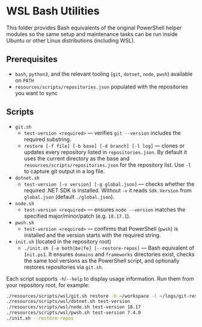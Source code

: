 # WSL Bash Utilities

This folder provides Bash equivalents of the original PowerShell helper modules so the same setup and maintenance tasks can be run inside Ubuntu or other Linux distributions (including WSL).

## Prerequisites

- `bash`, `python3`, and the relevant tooling (`git`, `dotnet`, `node`, `pwsh`) available on `PATH`
- `resources/scripts/repositories.json` populated with the repositories you want to sync

## Scripts

- `git.sh`
  - `test-version <required>` &mdash; verifies `git --version` includes the required substring.
  - `restore [-f file] [-b base] [-d branch] [-l log]` &mdash; clones or updates every repository listed in `repositories.json`. By default it uses the current directory as the base and `resources/scripts/repositories.json` for the repository list. Use `-l` to capture git output in a log file.
- `dotnet.sh`
  - `test-version [-v version] [-g global.json]` &mdash; checks whether the required .NET SDK is installed. Without `-v` it reads `Sdk.Version` from `global.json` (default `./global.json`).
- `node.sh`
  - `test-version <required>` &mdash; ensures `node --version` matches the specified major/minor/patch (e.g. `18.17.1`).
- `pwsh.sh`
  - `test-version <required>` &mdash; confirms that PowerShell (`pwsh`) is installed and the version starts with the required string.
- `init.sh` (located in the repository root)
  - `./init.sh [-e both|be|fe] [--restore-repos]` &mdash; Bash equivalent of `Init.ps1`. It ensures `domains` and `frameworks` directories exist, checks the same tool versions as the PowerShell script, and optionally restores repositories via `git.sh`.

Each script supports `-h`/`--help` to display usage information. Run them from your repository root, for example:

```bash
./resources/scripts/wsl/git.sh restore -b ~/workspace -l ~/logs/git-restore.log
./resources/scripts/wsl/dotnet.sh test-version
./resources/scripts/wsl/node.sh test-version 18.17
./resources/scripts/wsl/pwsh.sh test-version 7.4.0
./init.sh --restore-repos
```
